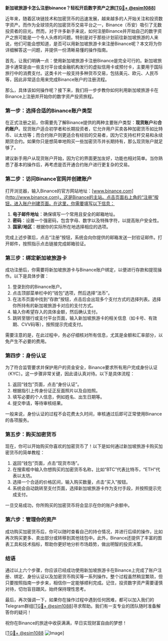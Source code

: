**新加坡旅游卡怎么注册binance？轻松开启数字资产之旅[[TG💪+ @esim1088](https://t.me/s/esim1088)]**

近年来，随着区块链技术和加密货币的迅速发展，越来越多的人开始关注和投资数字资产。而作为全球领先的加密货币交易平台之一，Binance（币安）吸引了无数投资者的目光。然而，对于许多新手来说，如何注册Binance并开始自己的数字资产之旅可能是一个令人头疼的问题。特别是对于那些计划前往新加坡旅游的人来说，他们可能会想知道，是否可以用新加坡旅游卡来注册Binance呢？本文将为你详细解答这一问题，并提供一份清晰易懂的操作指南。

首先，让我们明确一点：使用新加坡旅游卡注册Binance是完全可行的。新加坡旅游卡通常是由一些支付平台或金融机构发行的虚拟信用卡或预付卡，主要用于国际旅行中的消费支付。这类卡片一般支持多种货币交易，包括美元、欧元、人民币等，因此非常适合用来完成Binance账户的注册流程。

那么，具体该如何操作呢？接下来，我们将一步步教你如何利用新加坡旅游卡在Binance上注册并开始你的数字资产投资旅程。

### **第一步：选择合适的Binance账户类型**

在正式注册之前，你需要先了解Binance提供的两种主要账户类型：**现货账户**和**合约账户**。现货账户适合初学者和长期投资者，它允许用户买卖各种加密货币如比特币、以太坊等；而合约账户则更适合有经验的交易者，因为它支持杠杆交易和永续期货合约。如果你只是想简单地购买一些加密货币并长期持有，那么现货账户就足够了。

建议新手用户从现货账户开始，因为它的界面更加友好，功能也相对简单。当你熟悉了基本的操作后，再考虑是否开通合约账户进行更复杂的交易。

### **第二步：访问Binance官网并创建账户**

打开浏览器，输入Binance的官方网站地址：[www.binance.com](http://www.binance.com)，这是Binance的主站。点击页面右上角的“注册”按钮，进入账户创建页面。在这里，你需要填写以下信息：

1. **电子邮件地址**：确保填写一个常用且安全的邮箱地址。
2. **密码**：设置一个强密码，包含字母、数字以及特殊字符，以提高账户安全性。
3. **国家/地区**：根据你的实际所在地选择相应的选项。

完成上述步骤后，点击“注册”按钮，系统会向你提供的邮箱发送一封验证邮件。打开邮件，按照指示点击链接完成邮箱验证。

### **第三步：绑定新加坡旅游卡**

成功注册后，你需要将新加坡旅游卡与Binance账户绑定，以便进行存款和提现操作。以下是具体步骤：

1. 登录到你的Binance账户。
2. 点击顶部菜单栏中的“钱包”选项，然后选择“法币”。
3. 在法币页面中找到“存款”按钮，点击后会出现多个支付方式的选择列表。选择你所持有的新加坡旅游卡对应的支付方式。
4. 输入你希望存入的具体金额，然后确认支付。
5. 跳转至银行或支付平台页面，输入新加坡旅游卡的相关信息（如卡号、有效期、CVV码等），按照提示完成支付。

需要注意的是，在此过程中，务必仔细核对所有信息，尤其是金额和汇率部分，以免产生不必要的费用。

### **第四步：身份认证**

为了符合监管要求并保护用户的资金安全，Binance要求所有用户完成身份认证（KYC）。这一步骤非常关键，因此请认真对待。以下是具体流程：

1. 返回“钱包”页面，点击“身份认证”。
2. 根据指引上传身份证正反面照片以及自拍照。
3. 填写必要的个人信息，例如姓名、出生日期等。
4. 提交申请，等待审核结果。

一般来说，身份认证的过程不会花费太久时间，审核通过后即可正常使用Binance的各项服务。

### **第五步：购买加密货币**

现在，你可以开始购买你喜欢的加密货币了！以下是如何通过新加坡旅游卡购买加密货币的简单教程：

1. 返回“钱包”页面，点击“现货市场”。
2. 在搜索框中输入你想购买的加密货币名称，比如“BTC”代表比特币，“ETH”代表以太坊。
3. 选择一个合适的价格区间，输入购买数量，点击“买入”按钮。
4. 系统会自动跳转至支付页面，选择新加坡旅游卡作为支付手段，并按照提示完成支付。

一旦交易成功，你所购买的加密货币将会显示在你的账户余额中。

### **第六步：管理你的资产**

成功购买加密货币后，你可以随时查看自己的持仓情况，并进行后续的操作，比如再次购买更多、卖出部分或转移到其他钱包中。此外，Binance还提供了丰富的图表工具和技术指标，帮助你更好地分析市场趋势，做出明智的投资决策。

### **结语**

通过以上六个步骤，你应该已经成功使用新加坡旅游卡在Binance上完成了账户注册、绑定、身份认证以及加密货币购买等一系列操作。整个过程虽然稍显繁琐，但只要按照指南一步步来，相信你一定能够顺利完成。记住，投资数字资产需要谨慎对待，切勿盲目跟风，始终保持理性思考。

最后，再次强调一下，如果你在操作过程中遇到任何困难，都可以加入我们的Telegram群组[[TG💪+ @esim1088](https://t.me/s/esim1088)]寻求帮助。我们有一支专业的团队随时准备解答你的疑问！

祝你在Binance的旅途中收获满满，早日实现财富自由的梦想！

[[TG💪+ @esim1088](https://t.me/s/esim1088) ![Image](https://i.postimg.cc/4NQfJmqS/Snipaste-2025-05-13-00-14-12.png)]
